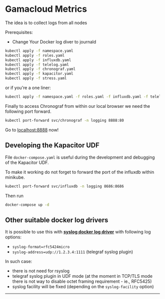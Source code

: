 # Gamacloud Metrics

The idea is to collect logs from all nodes

Prerequisites:
* Change Your Docker log diver to journald

```bash
kubectl apply -f namespace.yaml
kubectl apply -f roles.yaml
kubectl apply -f influxdb.yaml
kubectl apply -f telelog.yaml
kubectl apply -f chronograf.yaml
kubectl apply -f kapacitor.yaml
kubectl apply -f stress.yaml
```

or if you're a one liner:

```bash
kubectl apply -f namespace.yaml -f roles.yaml -f influxdb.yaml -f telelog.yaml -f chronograf.yaml -f kapacitor.yaml -f stress.yaml
```

Finally to access Chronograf from within our local browser we need the following port forward.

```bash
kubectl port-forward svc/chronograf -n logging 8888:80
```

Go to [localhost:8888](http://localhost:8888) now!

## Developing the Kapacitor UDF

File `docker-compose.yaml` is useful during the development and debugging of the Kapacitor UDF.

To make it working do not forget to forward the port of the influxdb within minikube.

```bash
kubectl port-forward svc/influxdb -n logging 8686:8686
```

Then run

```bash
docker-compose up -d
```

## Other suitable docker log drivers

It is possible to use this with **[syslog docker log driver](https://docs.docker.com/config/containers/logging/syslog/#options)** with following log options:

- `syslog-format=rfc5424micro`
- `syslog-address=udp://1.2.3.4:1111` (telegraf syslog plugin)

In such case:

- there is not need for rsyslog
- telegraf syslog plugin in UDF mode (at the moment in TCP/TLS mode there is not way to disable octet framing requirement - ie., RFC5425)
- syslog facility will be fixed (depending on the `syslog-facility` option)


---
